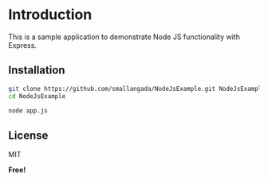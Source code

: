 Introduction
=========

This is a sample application to demonstrate Node JS functionality with Express.

    
Installation
--------------

```sh
git clone https://github.com/smallangada/NodeJsExample.git NodeJsExample
cd NodeJsExample
```

```sh
node app.js
```


License
----

MIT


**Free!**

[Sachin Mallangada]:http://sachin-mallangada.com/
